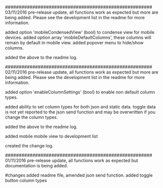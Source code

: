 
######################################################
03/11/2016
pre-release update, all functions work as expected but more are being added.
Please see the development list in the readme for more information.

added option 'mobileCondensedView' (bool) to condense view for mobile devices.
added option array 'mobileDefaultColumns', these columns will remain by default in mobile view.
added popover menu to hide/show columns.

added the above to the readme log.

######################################################
02/11/2016
pre-release update, all functions work as expected but more are being added.
Please see the development list in the readme for more information.



added option 'enableColumnSettings' (bool) to enable non default column types.

added ability to set column types for both json and static data.
toggle data is not yet reported to the json send function and may be overwritten if you change the column types.

added the above to the readme log.

added mobile mobile view to development list

created the change log.

######################################################
01/11/2016
pre-release update, all functions work as expected but documentation is being added.

#changes
added readme file, amended json send function.
added toggle button column types
